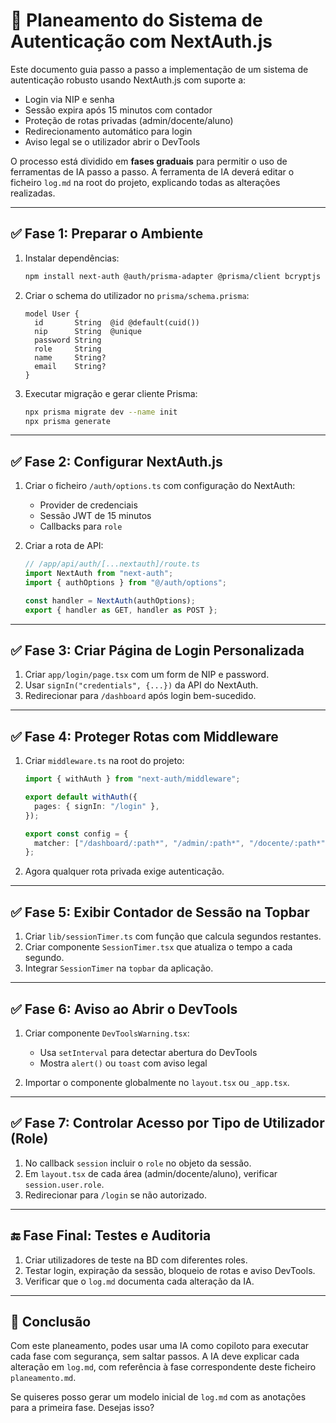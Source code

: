 # 📘 Planeamento do Sistema de Autenticação com NextAuth.js

Este documento guia passo a passo a implementação de um sistema de autenticação robusto usando NextAuth.js com suporte a:

* Login via NIP e senha
* Sessão expira após 15 minutos com contador
* Proteção de rotas privadas (admin/docente/aluno)
* Redirecionamento automático para login
* Aviso legal se o utilizador abrir o DevTools

O processo está dividido em **fases graduais** para permitir o uso de ferramentas de IA passo a passo. A ferramenta de IA deverá editar o ficheiro `log.md` na root do projeto, explicando todas as alterações realizadas.

---

## ✅ Fase 1: Preparar o Ambiente

1. Instalar dependências:

   ```bash
   npm install next-auth @auth/prisma-adapter @prisma/client bcryptjs
   ```

2. Criar o schema do utilizador no `prisma/schema.prisma`:

   ```prisma
   model User {
     id       String  @id @default(cuid())
     nip      String  @unique
     password String
     role     String
     name     String?
     email    String?
   }
   ```

3. Executar migração e gerar cliente Prisma:

   ```bash
   npx prisma migrate dev --name init
   npx prisma generate
   ```

---

## ✅ Fase 2: Configurar NextAuth.js

1. Criar o ficheiro `/auth/options.ts` com configuração do NextAuth:

   * Provider de credenciais
   * Sessão JWT de 15 minutos
   * Callbacks para `role`

2. Criar a rota de API:

   ```ts
   // /app/api/auth/[...nextauth]/route.ts
   import NextAuth from "next-auth";
   import { authOptions } from "@/auth/options";

   const handler = NextAuth(authOptions);
   export { handler as GET, handler as POST };
   ```

---

## ✅ Fase 3: Criar Página de Login Personalizada

1. Criar `app/login/page.tsx` com um form de NIP e password.
2. Usar `signIn("credentials", {...})` da API do NextAuth.
3. Redirecionar para `/dashboard` após login bem-sucedido.

---

## ✅ Fase 4: Proteger Rotas com Middleware

1. Criar `middleware.ts` na root do projeto:

   ```ts
   import { withAuth } from "next-auth/middleware";

   export default withAuth({
     pages: { signIn: "/login" },
   });

   export const config = {
     matcher: ["/dashboard/:path*", "/admin/:path*", "/docente/:path*", "/aluno/:path*"],
   };
   ```

2. Agora qualquer rota privada exige autenticação.

---

## ✅ Fase 5: Exibir Contador de Sessão na Topbar

1. Criar `lib/sessionTimer.ts` com função que calcula segundos restantes.
2. Criar componente `SessionTimer.tsx` que atualiza o tempo a cada segundo.
3. Integrar `SessionTimer` na `topbar` da aplicação.

---

## ✅ Fase 6: Aviso ao Abrir o DevTools

1. Criar componente `DevToolsWarning.tsx`:

   * Usa `setInterval` para detectar abertura do DevTools
   * Mostra `alert()` ou `toast` com aviso legal

2. Importar o componente globalmente no `layout.tsx` ou `_app.tsx`.

---

## ✅ Fase 7: Controlar Acesso por Tipo de Utilizador (Role)

1. No callback `session` incluir o `role` no objeto da sessão.
2. Em `layout.tsx` de cada área (admin/docente/aluno), verificar `session.user.role`.
3. Redirecionar para `/login` se não autorizado.

---

## 🔚 Fase Final: Testes e Auditoria

1. Criar utilizadores de teste na BD com diferentes roles.
2. Testar login, expiração da sessão, bloqueio de rotas e aviso DevTools.
3. Verificar que o `log.md` documenta cada alteração da IA.

---

## 🎯 Conclusão

Com este planeamento, podes usar uma IA como copiloto para executar cada fase com segurança, sem saltar passos. A IA deve explicar cada alteração em `log.md`, com referência à fase correspondente deste ficheiro `planeamento.md`.

Se quiseres posso gerar um modelo inicial de `log.md` com as anotações para a primeira fase. Desejas isso?
